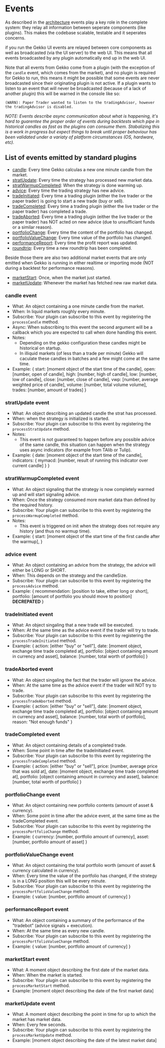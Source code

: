 # Events

As described in the [architecture](./architecture.md) events play a key role in the complete system: they relay all information between seperate components (like plugins). This makes the codebase scalable, testable and it seperates concerns.

if you run the Gekko UI events are relayed between core components as well as broadcasted (via the UI server) to the web UI. This means that all events broadcasted by any plugin automatically end up in the web UI.

Note that all events from Gekko come from a plugin (with the exception of the `candle` event, which comes from the market), and no plugin is required for Gekko to run, this means it might be possible that some events are never broadcasted since their originating plugin is not active. If a plugin wants to listen to an event that will never be broadcasted (because of a lack of another plugin) this will be warned in the console like so:

    (WARN): Paper Trader wanted to listen to the tradingAdvisor, however the tradingAdvisor is disabled.

*NOTE: Events describe async communication about what is happening, it's hard to guarentee the proper order of events during backtests which pipe in historical candles as fast as the plugins can consume them. Stabalizing this is a work in progress but expect things to break until proper behaviour has been validated under a variaty of platform circumstances (OS, hardware, etc).*

## List of events emitted by standard plugins

- [candle](#candle-event): Every time Gekko calculas a new one minute candle from the market.
- [stratUpdate](#stratUpdate-event): Every time the strategy has processed new market data.
- [stratWarmupCompleted](#stratWarmupCompleted-event): When the strategy is done warming up.
- [advice](#advice-event): Every time the trading strategy has new advice.
- [tradeInitiated](#tradeInitiated-event): Every time a trading plugin (either the live trader or the paper trader) is going to start a new trade (buy or sell).
- [tradeCompleted](#tradeCompleted-event): Every time a trading plugin (either the live trader or the paper trader) has completed a trade.
- [tradeAborted](#tradeAborted-event): Every time a trading plugin (either the live trader or the paper trader) has NOT acted on new advice (due to unsufficiant funds or a similar reason).
- [portfolioChange](#portfolioChange-event): Every time the content of the portfolio has changed.
- [portfolioValueChange](#portfolioValueChange-event): Every time value of the portfolio has changed.
- [performanceReport](#performanceReport-event): Every time the profit report was updated.
- [roundtrip](#roundtrip-event): Every time a new roundtrip has been completed.

Beside those there are also two additional market events that are only emitted when Gekko is running in either realtime or importing mode (NOT during a backtest for performance reasons).

- [marketStart](#marketStart-event): Once, when the market just started.
- [marketUpdate](#marketUpdate-event): Whenever the market has fetched new raw market data.

### candle event

- What: An object containing a one minute candle from the market.
- When: In liquid markets roughly every minute.
- Subscribe: Your plugin can subscribe to this event by registering the `processCandle` method.
- Async: When subscribing to this event the second argument will be a callback which you are expected to call when done handling this event.
- Notes: 
  - Depending on the gekko configuration these candles might be historical on startup.
  - In illiquid markets (of less than a trade per minute) Gekko will caculate these candles in batches and a few might come at the same time.
- Example:
      {
        start: [moment object of the start time of the candle],
        open: [number, open of candle],
        high: [number, high of candle],
        low: [number, low of candle],
        close: [number, close of candle],
        vwp: [number, average weighted price of candle],
        volume: [number, total volume volume],
        trades: [number, amount of trades]
      }

### stratUpdate event

- What: An object describing an updated candle the strat has processed.
- When: when the strategy is initialized is started.
- Subscribe: Your plugin can subscribe to this event by registering the `processStratUpdate` method.
- Notes:
  - This event is not guaranteed to happen before any possible advice of the same candle, this situation can happen when the strategy uses async indicators (for example from TAlib or Tulip).
- Example:
      {
        date: [moment object of the start time of the candle],
        indicators: {
          mymacd: [number, result of running this indicator over current candle]
        }
      }

### stratWarmupCompleted event

- What: An object signaling that the strategy is now completely warmed up
and will start signaling advice.
- When: Once the strategy consumed more market data than defined by the required history.
- Subscribe: Your plugin can subscribe to this event by registering the `processWarmupCompleted` method.
- Notes:
  - This event is triggered on init when the strategy does not require any history (and thus no warmup time).
- Example:
      {
        start: [moment object of the start time of the first candle after the warmup],
      }

### advice event

- What: An object containing an advice from the strategy, the advice will either be LONG or SHORT.
- When: This depends on the strategy and the candleSize.
- Subscribe: Your plugin can subscribe to this event by registering the `processAdvice` method.
- Example:
      {
        recommendation: [position to take, either long or short],
        portfolio: [amount of portfolio you should move to position] **DECREPATED**
      }

### tradeInitiated event

- What: An object singaling that a new trade will be executed.
- When: At the same time as the advice event if the trader will try to trade.
- Subscribe: Your plugin can subscribe to this event by registering the `processTradeInitiated` method.
- Example:
      {
        action: [either "buy" or "sell"],
        date: [moment object, exchange time trade completed at],
        portfolio: [object containing amount in currency and asset],
        balance: [number, total worth of portfolio]
      }

### tradeAborted event

- What: An object singaling the fact that the trader will ignore the advice.
- When: At the same time as the advice event if the trader will NOT try to trade.
- Subscribe: Your plugin can subscribe to this event by registering the `processTradeAborted` method.
- Example:
      {
        action: [either "buy" or "sell"],
        date: [moment object, exchange time trade completed at],
        portfolio: [object containing amount in currency and asset],
        balance: [number, total worth of portfolio],
        reason: "Not enough funds"
      }

### tradeCompleted event

- What: An object containing details of a completed trade.
- When: Some point in time after the tradeInitiated event.
- Subscribe: Your plugin can subscribe to this event by registering the `processTradeCompleted` method.
- Example:
      {
        action: [either "buy" or "sell"],
        price: [number, average price that was sold at],
        date: [moment object, exchange time trade completed at],
        portfolio: [object containing amount in currency and asset],
        balance: [number, total worth of portfolio]
      }

### portfolioChange event

- What: An object containing new portfolio contents (amount of asset & currency).
- When: Some point in time after the advice event, at the same time as the tradeCompleted event.
- Subscribe: Your plugin can subscribe to this event by registering the `processPortfolioChange` method.
- Example:
      {
        currency: [number, portfolio amount of currency],
        asset: [number, portfolio amount of asset]
      }

### portfolioValueChange event

- What: An object containing the total portfolio worth (amount of asset & currency calculated in currency).
- When: Every time the value of the portfolio has changed, if the strategy is in a LONG position this will be every minute.
- Subscribe: Your plugin can subscribe to this event by registering the `processPortfolioValueChange` method.
- Example:
      {
        value: [number, portfolio amount of currency]
      }

### performanceReport event

- What: An object containing a summary of the performance of the "tradebot" (advice signals + execution).
- When: At the same time as every new candle.
- Subscribe: Your plugin can subscribe to this event by registering the `processPortfolioValueChange` method.
- Example:
      {
        value: [number, portfolio amount of currency]
      }

### marketStart event

- What: A moment object describing the first date of the market data.
- When: When the market is started.
- Subscribe: Your plugin can subscribe to this event by registering the `processMarketStart` method.
- Example:
      [moment object describing the date of the first market data]

### marketUpdate event

- What: A moment object describing the point in time for up to which the market has market data.
- When: Every few seconds.
- Subscribe: Your plugin can subscribe to this event by registering the `processMarketUpdate` method.
- Example:
      [moment object describing the date of the latest market data]

